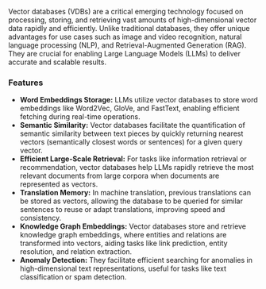 Vector databases (VDBs) are a critical emerging technology focused on processing, storing, and retrieving vast amounts of high-dimensional vector data rapidly and efficiently. Unlike traditional databases, they offer unique advantages for use cases such as image and video recognition, natural language processing (NLP), and Retrieval-Augmented Generation (RAG). They are crucial for enabling Large Language Models (LLMs) to deliver accurate and scalable results.

### Features
*   **Word Embeddings Storage:** LLMs utilize vector databases to store word embeddings like Word2Vec, GloVe, and FastText, enabling efficient fetching during real-time operations.
*   **Semantic Similarity:** Vector databases facilitate the quantification of semantic similarity between text pieces by quickly returning nearest vectors (semantically closest words or sentences) for a given query vector.
*   **Efficient Large-Scale Retrieval:** For tasks like information retrieval or recommendation, vector databases help LLMs rapidly retrieve the most relevant documents from large corpora when documents are represented as vectors.
*   **Translation Memory:** In machine translation, previous translations can be stored as vectors, allowing the database to be queried for similar sentences to reuse or adapt translations, improving speed and consistency.
*   **Knowledge Graph Embeddings:** Vector databases store and retrieve knowledge graph embeddings, where entities and relations are transformed into vectors, aiding tasks like link prediction, entity resolution, and relation extraction.
*   **Anomaly Detection:** They facilitate efficient searching for anomalies in high-dimensional text representations, useful for tasks like text classification or spam detection.